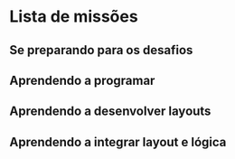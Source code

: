 # Lista de missões

## Se preparando para os desafios

## Aprendendo a programar

## Aprendendo a desenvolver layouts

## Aprendendo a integrar layout e lógica
